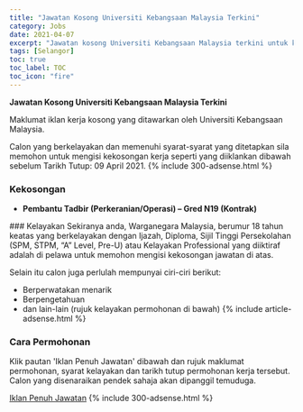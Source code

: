 ```yaml
---
title: "Jawatan Kosong Universiti Kebangsaan Malaysia Terkini" 
category: Jobs 
date: 2021-04-07 
excerpt: "Jawatan kosong Universiti Kebangsaan Malaysia terkini untuk kekosongan Pembantu Tadbir (Perkeranian/Operasi) – Gred N19 (Kontrak)" 
tags: [Selangor] 
toc: true 
toc_label: TOC 
toc_icon: "fire" 
--- 
```


**Jawatan Kosong Universiti Kebangsaan Malaysia Terkini**

Maklumat iklan kerja kosong yang ditawarkan oleh Universiti Kebangsaan Malaysia. 

Calon yang berkelayakan dan memenuhi syarat-syarat yang ditetapkan sila memohon untuk mengisi kekosongan kerja seperti yang diiklankan dibawah sebelum Tarikh Tutup: 09 April 2021. 
{% include 300-adsense.html %} 
### Kekosongan 
<ul>
<li><strong>Pembantu Tadbir (Perkeranian/Operasi) &#8211; Gred N19 (Kontrak)</strong></li>
</ul> 
### Kelayakan 
Sekiranya anda, Warganegara Malaysia, berumur 18 tahun keatas yang berkelayakan dengan Ijazah, Diploma, Sijil Tinggi Persekolahan (SPM, STPM, “A” Level, Pre-U) atau Kelayakan Professional yang diiktiraf adalah di pelawa untuk memohon mengisi kekosongan jawatan di atas.

Selain itu calon juga perlulah mempunyai ciri-ciri berikut:
- Berperwatakan menarik
- Berpengetahuan
- dan lain-lain (rujuk kelayakan permohonan di bawah) 
{% include article-adsense.html %} 
### Cara Permohonan 
Klik pautan 'Iklan Penuh Jawatan' dibawah dan rujuk maklumat permohonan, syarat kelayakan dan tarikh tutup permohonan kerja tersebut.
Calon yang disenaraikan pendek sahaja akan dipanggil temuduga.

<a href="http://graduan.co/wp-content/uploads/2021/02/IKLAN-JAWATAN-KOSONG-DI-PENERBIT-UKM.pdf" class="btn btn--info" target="_blank" rel="nofollow noopenner">Iklan Penuh Jawatan</a> 
{% include 300-adsense.html %} 